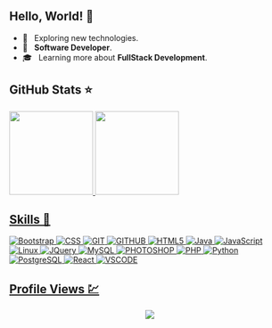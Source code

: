 ## Hello, World! 🖖

- 🤔 &nbsp; Exploring new technologies.
- 💼 &nbsp; **Software Developer**.
- 🎓 &nbsp; Learning more about **FullStack Development**.  

## GitHub Stats ⭐

<div>
  <a href="https://github.com/andrewferraz">
  <img height="150em" src="https://github-readme-stats.vercel.app/api?username=andrewrdev&show_icons=true&theme=react&count_private=true"/>
  <img height="150em" src="https://github-readme-stats.vercel.app/api/top-langs/?username=andrewrdev&layout=compact&langs_count=16&theme=react"/>
<div>
 
## Skills 🚀

  
  ![Bootstrap](https://img.shields.io/badge/Bootstrap-181717?style=flat&logo=css3&logoColor=8412fb)
  ![CSS](https://img.shields.io/badge/CSS3-181717?style=flat&logo=css3&logoColor=1572B6)
  ![GIT](https://img.shields.io/badge/Git-181717?style=flat&logo=git&logoColor=F05032)
  ![GITHUB](https://img.shields.io/badge/GitHub-181717?style=flat&logo=github&logoColor=white)
  ![HTML5](https://img.shields.io/badge/HTML5-181717?style=flat&logo=html5&logoColor=ff5722)
  ![Java](https://img.shields.io/badge/Java-181717?style=flat&logo=java&logoColor=00779a)
  ![JavaScript](https://img.shields.io/badge/JavaScript-181717?style=flat&logo=javascript&logoColor=F7DF1E)
  ![Linux](https://img.shields.io/badge/Linux-181717?style=flat&logo=linux&logoColor=F7DF1E)
  ![JQuery](https://img.shields.io/badge/jQuery-181717?style=flat&logo=jquery&logoColor=0869ae)
  ![MySQL](https://img.shields.io/badge/MySQL-181717?style=flat&logo=mysql&logoColor=01638a)
  ![PHOTOSHOP](https://img.shields.io/badge/Photoshop-181717?style=flat&logo=adobe-photoshop&logoColor=007ACC)
  ![PHP](https://img.shields.io/badge/PHP-181717?style=flat&logo=php&logoColor=4f5b93)
  ![Python](https://img.shields.io/badge/Python-181717?style=flat&logo=python&logoColor=2b7eb2)
  ![PostgreSQL](https://img.shields.io/badge/PostgreSQL-181717?style=flat&logo=postgresql&logoColor=007ACC)
  ![React](https://img.shields.io/badge/React-181717?style=flat&logo=react&logoColor=61DAFB)
  ![VSCODE](https://img.shields.io/badge/-Visual%20Studio%20Code-181717?style=flat&logo=visual-studio-code&logoColor=007ACC)
  
 
 ## Profile Views 💹
 
 <p align="center"> 
   <img alingn="center" src="https://profile-counter.glitch.me/andrewrdev/count.svg" />
 </p>
